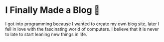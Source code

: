 # I Finally Made a Blog 🎉

I got into programming because I wanted to create my own blog site, later I fell in love with the fascinating world of computers. I believe that it is never to late to start leaning new things in life.

